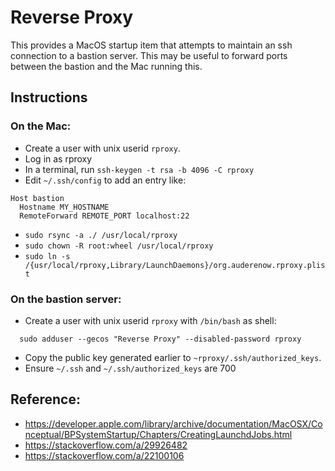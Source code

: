 # Reverse Proxy

This provides a MacOS startup item that attempts to maintain an ssh connection to a bastion server.
This may be useful to forward ports between the bastion and the Mac running this.

## Instructions

### On the Mac:

- Create a user with unix userid `rproxy`.
- Log in as rproxy
- In a terminal, run `ssh-keygen -t rsa -b 4096 -C rproxy`
- Edit `~/.ssh/config` to add an entry like:

```
Host bastion
  Hostname MY_HOSTNAME
  RemoteForward REMOTE_PORT localhost:22
```

- `sudo rsync -a ./ /usr/local/rproxy`
- `sudo chown -R root:wheel /usr/local/rproxy`
- `sudo ln -s /{usr/local/rproxy,Library/LaunchDaemons}/org.auderenow.rproxy.plist`

### On the bastion server:

- Create a user with unix userid `rproxy` with `/bin/bash` as shell:

```
  sudo adduser --gecos "Reverse Proxy" --disabled-password rproxy
```

- Copy the public key generated earlier to `~rproxy/.ssh/authorized_keys`.
- Ensure `~/.ssh` and `~/.ssh/authorized_keys` are 700

## Reference:

- https://developer.apple.com/library/archive/documentation/MacOSX/Conceptual/BPSystemStartup/Chapters/CreatingLaunchdJobs.html
- https://stackoverflow.com/a/29926482
- https://stackoverflow.com/a/22100106
